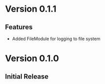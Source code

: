 # Version 0.1.1

## Features

* Added FileModule for logging to file system

# Version 0.1.0

## Initial Release
